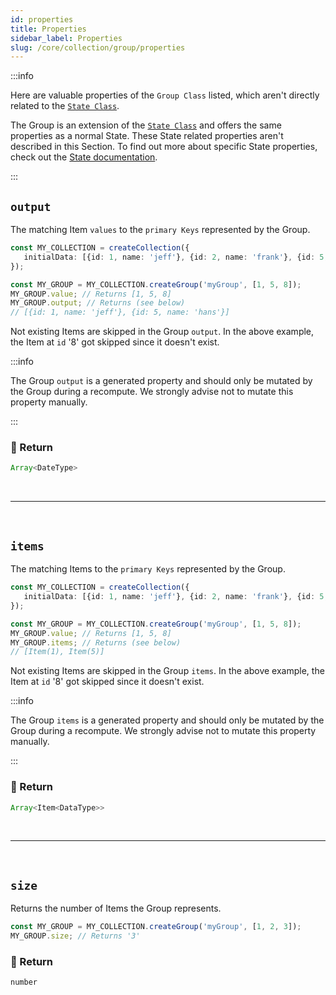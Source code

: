 ```yaml
---
id: properties
title: Properties
sidebar_label: Properties
slug: /core/collection/group/properties
---
```


:::info

Here are valuable properties of the `Group Class` listed,
which aren't directly related to the [`State Class`](../../state/Introduction.md).

The Group is an extension of the [`State Class`](../../state/Introduction.md)
and offers the same properties as a normal State.
These State related properties aren't described in this Section.
To find out more about specific State properties,
check out the [State documentation](../../state/Introduction.md).

:::

## `output`

The matching Item `values` to the `primary Keys` represented by the Group.
```ts {7,8}
const MY_COLLECTION = createCollection({
   initialData: [{id: 1, name: 'jeff'}, {id: 2, name: 'frank'}, {id: 5, name: 'hans'}]
});

const MY_GROUP = MY_COLLECTION.createGroup('myGroup', [1, 5, 8]);
MY_GROUP.value; // Returns [1, 5, 8]
MY_GROUP.output; // Returns (see below)
// [{id: 1, name: 'jeff'}, {id: 5, name: 'hans'}]
```
Not existing Items are skipped in the Group `output`.
In the above example, the Item at `id` '8' got skipped since it doesn't exist.

:::info

The Group `output` is a generated property
and should only be mutated by the Group during a recompute.
We strongly advise not to mutate this property manually.

:::

### 📄 Return

```ts
Array<DateType>
```


<br />

---

<br />



## `items`

The matching Items to the `primary Keys` represented by the Group.
```ts {7,8}
const MY_COLLECTION = createCollection({
   initialData: [{id: 1, name: 'jeff'}, {id: 2, name: 'frank'}, {id: 5, name: 'hans'}]
});

const MY_GROUP = MY_COLLECTION.createGroup('myGroup', [1, 5, 8]);
MY_GROUP.value; // Returns [1, 5, 8]
MY_GROUP.items; // Returns (see below)
// [Item(1), Item(5)]
```
Not existing Items are skipped in the Group `items`.
In the above example, the Item at `id` '8' got skipped
since it doesn't exist.

:::info

The Group `items` is a generated property
and should only be mutated by the Group during a recompute.
We strongly advise not to mutate this property manually.

:::

### 📄 Return

```ts
Array<Item<DataType>>
```


<br />

---

<br />



## `size`

Returns the number of Items the Group represents.
```ts {3}
const MY_GROUP = MY_COLLECTION.createGroup('myGroup', [1, 2, 3]);
MY_GROUP.size; // Returns '3'
```

### 📄 Return

```ts
number
```
